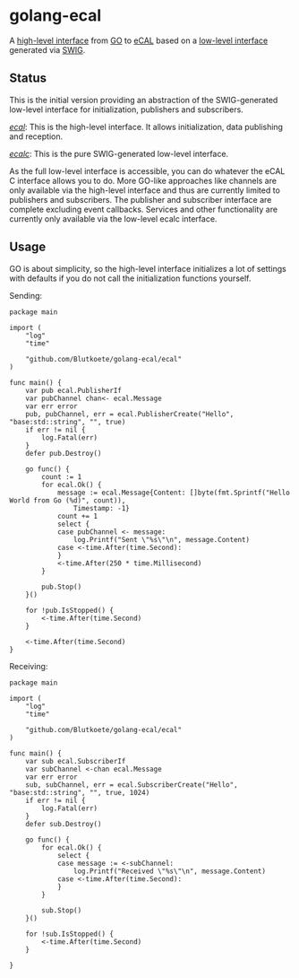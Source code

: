 # golang-ecal
A [high-level interface](https://github.com/Blutkoete/golang-ecal/tree/master/ecal) from [GO](https://golang.org/) to [eCAL](https://github.com/continental/ecal) based on a [low-level interface](https://github.com/Blutkoete/golang-ecal/tree/master/ecalc) generated via [SWIG](http://swig.org/).


## Status
This is the initial version providing an abstraction of the SWIG-generated low-level interface for initialization, publishers and subscribers.

*[ecal](https://github.com/Blutkoete/golang-ecal/tree/master/ecal)*: This is the high-level interface. It allows initialization, data publishing and reception.

*[ecalc](https://github.com/Blutkoete/golang-ecal/tree/master/ecal)*: This is the pure SWIG-generated low-level interface.

As the full low-level interface is accessible, you can do whatever the eCAL C interface allows you to do. More GO-like approaches like channels are only available via the high-level interface and thus are currently limited to publishers and subscribers. The publisher and subscriber interface are complete excluding event callbacks. Services and other functionality are currently only available via the low-level ecalc interface.

## Usage
GO is about simplicity, so the high-level interface initializes a lot of settings with defaults if you do not call the initialization functions yourself.

Sending:

    package main
    
    import (
        "log"
        "time"
    
        "github.com/Blutkoete/golang-ecal/ecal"
    )
    
    func main() {
        var pub ecal.PublisherIf
        var pubChannel chan<- ecal.Message
        var err error
        pub, pubChannel, err = ecal.PublisherCreate("Hello", "base:std::string", "", true)
        if err != nil {
            log.Fatal(err)
        }
        defer pub.Destroy()
    
        go func() {
            count := 1
            for ecal.Ok() {
                message := ecal.Message{Content: []byte(fmt.Sprintf("Hello World from Go (%d)", count)),
                    Timestamp: -1}
                count += 1
                select {
                case pubChannel <- message:
                    log.Printf("Sent \"%s\"\n", message.Content)
                case <-time.After(time.Second):
                }
                <-time.After(250 * time.Millisecond)
            }
    
            pub.Stop()
        }()
    
        for !pub.IsStopped() {
            <-time.After(time.Second)
        }
    
        <-time.After(time.Second)
    }

Receiving:

    package main
    
    import (
        "log"
        "time"
    
        "github.com/Blutkoete/golang-ecal/ecal"
    )
    
    func main() {
        var sub ecal.SubscriberIf
        var subChannel <-chan ecal.Message
        var err error
        sub, subChannel, err = ecal.SubscriberCreate("Hello", "base:std::string", "", true, 1024)
        if err != nil {
            log.Fatal(err)
        }
        defer sub.Destroy()
    
        go func() {
            for ecal.Ok() {
                select {
                case message := <-subChannel:
                    log.Printf("Received \"%s\"\n", message.Content)
                case <-time.After(time.Second):
                }
            }
    
            sub.Stop()
        }()
    
        for !sub.IsStopped() {
            <-time.After(time.Second)
        }
    
    }
